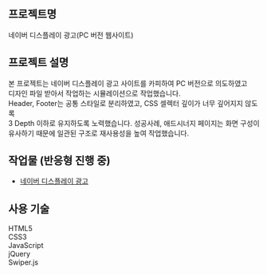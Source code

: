 ## 프로젝트명
네이버 디스플레이 광고(PC 버전 웹사이트)

## 프로젝트 설명
본 프로젝트는 네이버 디스플레이 광고 사이트를 카피하여 PC 버전으로 의도하였고<br>
디자인 파일 받아서 작업하는 시뮬레이션으로 작업했습니다.<br>
Header, Footer는 공통 스타일로 분리하였고, CSS 셀렉터 깊이가 너무 깊어지지 않도록 <br>
3 Depth 이하로 유지하도록 노력했습니다. 성공사례, 애드시너지 페이지는 화면 구성이 <br>
유사하기 때문에 일관된 구조로 재사용성을 높여 작업했습니다.<br> 

## 작업물 (반응형 진행 중)
- [네이버 디스플레이 광고](https://korea-webclass.github.io/displayad-naver/html/main.html)

## 사용 기술
HTML5<br>
CSS3<br>
JavaScript<br>
jQuery<br>
Swiper.js